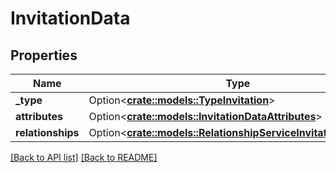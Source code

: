 # InvitationData

## Properties

Name | Type | Description | Notes
------------ | ------------- | ------------- | -------------
**_type** | Option<[**crate::models::TypeInvitation**](TypeInvitation.md)> |  | 
**attributes** | Option<[**crate::models::InvitationDataAttributes**](InvitationDataAttributes.md)> |  | 
**relationships** | Option<[**crate::models::RelationshipServiceInvitationsCreate**](RelationshipServiceInvitationsCreate.md)> |  | 

[[Back to API list]](../README.md#documentation-for-api-endpoints) [[Back to README]](../README.md)


